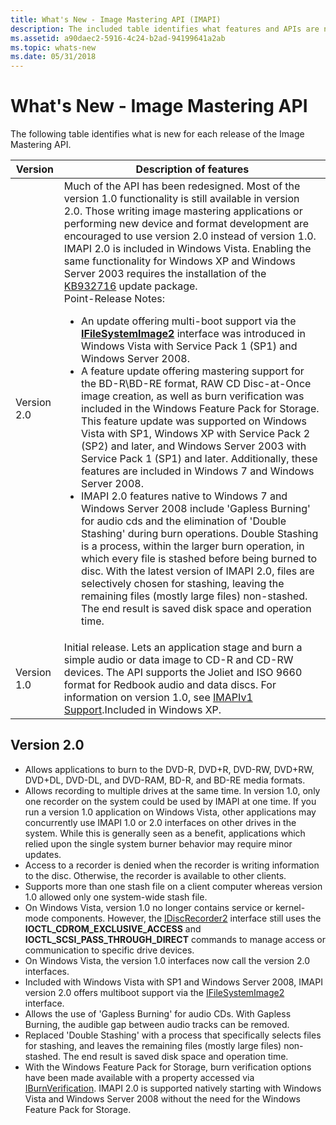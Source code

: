 ```yaml
---
title: What's New - Image Mastering API (IMAPI)
description: The included table identifies what features and APIs are new for each release of the Image Mastering API.
ms.assetid: a90daec2-5916-4c24-b2ad-94199641a2ab
ms.topic: whats-new
ms.date: 05/31/2018
---
```


# What's New - Image Mastering API

The following table identifies what is new for each release of the Image Mastering API.

| Version | Description of features |
|---------|-------------------------|
| Version 2.0 | Much of the API has been redesigned. Most of the version 1.0 functionality is still available in version 2.0. Those writing image mastering applications or performing new device and format development are encouraged to use version 2.0 instead of version 1.0.<br /> IMAPI 2.0 is included in Windows Vista. Enabling the same functionality for Windows XP and Windows Server 2003 requires the installation of the <a href="https://support.microsoft.com/topic/description-of-the-image-mastering-api-v2-0-imapiv2-0-update-package-that-is-dated-june-26-2007-64617ec9-7b94-3aad-c64f-64bd1a70a1b3">KB932716</a> update package.<br /> Point-Release Notes:<br /><ul><li>An update offering multi-boot support via the <a href="/windows/desktop/api/imapi2fs/nn-imapi2fs-ifilesystemimage2"><strong>IFileSystemImage2</strong></a> interface was introduced in Windows Vista with Service Pack 1 (SP1) and Windows Server 2008.<br /></li><li>A feature update offering mastering support for the BD-R\BD-RE format, RAW CD Disc-at-Once image creation, as well as burn verification was included in the Windows Feature Pack for Storage. This feature update was supported on Windows Vista with SP1, Windows XP with Service Pack 2 (SP2) and later, and Windows Server 2003 with Service Pack 1 (SP1) and later. Additionally, these features are included in Windows 7 and Windows Server 2008.<br /></li><li>IMAPI 2.0 features native to Windows 7 and Windows Server 2008 include 'Gapless Burning' for audio cds and the elimination of 'Double Stashing' during burn operations. Double Stashing is a process, within the larger burn operation, in which every file is stashed before being burned to disc. With the latest version of IMAPI 2.0, files are selectively chosen for stashing, leaving the remaining files (mostly large files) non-stashed. The end result is saved disk space and operation time.<br /></li></ul> |
| Version 1.0 | Initial release. Lets an application stage and burn a simple audio or data image to CD-R and CD-RW devices. The API supports the Joliet and ISO 9660 format for Redbook audio and data discs. For information on version 1.0, see <a href="imapiv1.md">IMAPIv1 Support</a>.Included in Windows XP.<br /> |

## Version 2.0

- Allows applications to burn to the DVD-R, DVD+R, DVD-RW, DVD+RW, DVD+DL, DVD-DL, and DVD-RAM, BD-R, and BD-RE media formats.
- Allows recording to multiple drives at the same time. In version 1.0, only one recorder on the system could be used by IMAPI at one time. If you run a version 1.0 application on Windows Vista, other applications may concurrently use IMAPI 1.0 or 2.0 interfaces on other drives in the system. While this is generally seen as a benefit, applications which relied upon the single system burner behavior may require minor updates.
- Access to a recorder is denied when the recorder is writing information to the disc. Otherwise, the recorder is available to other clients.
- Supports more than one stash file on a client computer whereas version 1.0 allowed only one system-wide stash file.
- On Windows Vista, version 1.0 no longer contains service or kernel-mode components. However, the [IDiscRecorder2](/windows/win32/api/imapi2/nn-imapi2-idiscrecorder2) interface still uses the **IOCTL_CDROM_EXCLUSIVE_ACCESS** and **IOCTL_SCSI_PASS_THROUGH_DIRECT** commands to manage access or communication to specific drive devices.
- On Windows Vista, the version 1.0 interfaces now call the version 2.0 interfaces.
- Included with Windows Vista with SP1 and Windows Server 2008, IMAPI version 2.0 offers multiboot support via the [IFileSystemImage2](/windows/win32/api/imapi2fs/nn-imapi2fs-ifilesystemimage2) interface.
- Allows the use of 'Gapless Burning' for audio CDs. With Gapless Burning, the audible gap between audio tracks can be removed.
- Replaced 'Double Stashing' with a process that specifically selects files for stashing, and leaves the remaining files (mostly large files) non-stashed. The end result is saved disk space and operation time.
- With the Windows Feature Pack for Storage, burn verification options have been made available with a property accessed via [IBurnVerification](/windows/win32/api/imapi2/nn-imapi2-iburnverification). IMAPI 2.0 is supported natively starting with Windows Vista and Windows Server 2008 without the need for the Windows Feature Pack for Storage.
